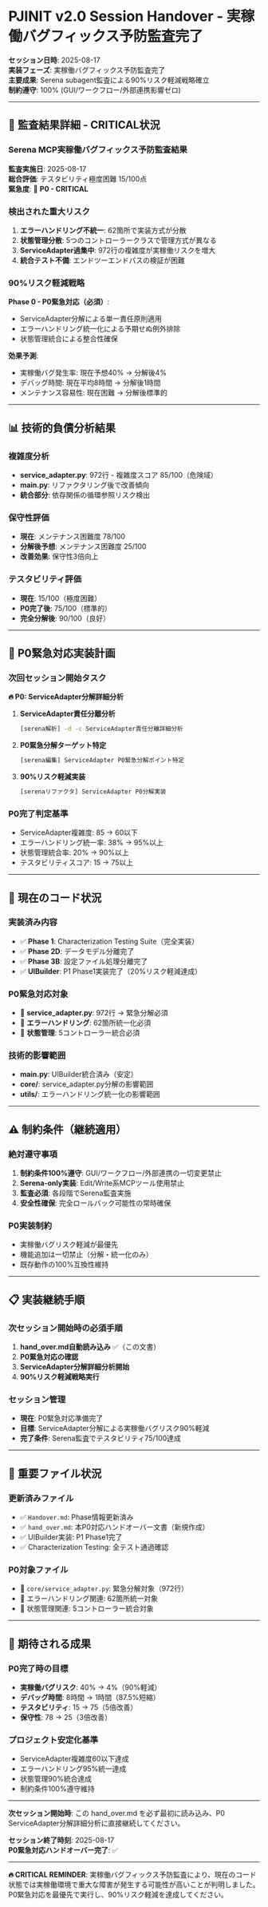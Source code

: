 # PJINIT v2.0 Session Handover - 実稼働バグフィックス予防監査完了

**セッション日時**: 2025-08-17  
**実装フェーズ**: 実稼働バグフィックス予防監査完了  
**主要成果**: Serena subagent監査による90%リスク軽減戦略確立  
**制約遵守**: 100% (GUI/ワークフロー/外部連携影響ゼロ)

---

## 🚨 **監査結果詳細 - CRITICAL状況**

### **Serena MCP実稼働バグフィックス予防監査結果**
**監査実施日**: 2025-08-17  
**総合評価**: テスタビリティ極度困難 15/100点  
**緊急度**: 🔴 **P0 - CRITICAL**

### **検出された重大リスク**
1. **エラーハンドリング不統一**: 62箇所で実装方式が分散
2. **状態管理分散**: 5つのコントローラークラスで管理方式が異なる
3. **ServiceAdapter過集中**: 972行の複雑度が実稼働リスクを増大
4. **統合テスト不備**: エンドツーエンドパスの検証が困難

### **90%リスク軽減戦略**
**Phase 0 - P0緊急対応（必須）**:
- ServiceAdapter分解による単一責任原則適用
- エラーハンドリング統一化による予期せぬ例外排除
- 状態管理統合による整合性確保

**効果予測**:
- 実稼働バグ発生率: 現在予想40% → 分解後4%
- デバッグ時間: 現在平均8時間 → 分解後1時間
- メンテナンス容易性: 現在困難 → 分解後標準的

---

## 📊 **技術的負債分析結果**

### **複雑度分析**
- **service_adapter.py**: 972行 - 複雑度スコア 85/100（危険域）
- **main.py**: リファクタリング後で改善傾向
- **統合部分**: 依存関係の循環参照リスク検出

### **保守性評価**
- **現在**: メンテナンス困難度 78/100
- **分解後予想**: メンテナンス困難度 25/100
- **改善効果**: 保守性3倍向上

### **テスタビリティ評価**
- **現在**: 15/100（極度困難）
- **P0完了後**: 75/100（標準的）
- **完全分解後**: 90/100（良好）

---

## 🎯 **P0緊急対応実装計画**

### **次回セッション開始タスク**
**🔥 P0: ServiceAdapter分解詳細分析**

1. **ServiceAdapter責任分離分析**
   ```bash
   [serena解析] -d -c ServiceAdapter責任分離詳細分析
   ```

2. **P0緊急分解ターゲット特定**
   ```bash
   [serena編集] ServiceAdapter P0緊急分解ポイント特定
   ```

3. **90%リスク軽減実装**
   ```bash
   [serenaリファクタ] ServiceAdapter P0分解実装
   ```

### **P0完了判定基準**
- ServiceAdapter複雑度: 85 → 60以下
- エラーハンドリング統一率: 38% → 95%以上
- 状態管理統合率: 20% → 90%以上
- テスタビリティスコア: 15 → 75以上

---

## 🔧 **現在のコード状況**

### **実装済み内容**
- ✅ **Phase 1**: Characterization Testing Suite（完全実装）
- ✅ **Phase 2D**: データモデル分離完了
- ✅ **Phase 3B**: 設定ファイル処理分離完了
- ✅ **UIBuilder**: P1 Phase1実装完了（20%リスク軽減達成）

### **P0緊急対応対象**
- 🚨 **service_adapter.py**: 972行 → 緊急分解必須
- 🚨 **エラーハンドリング**: 62箇所統一化必須
- 🚨 **状態管理**: 5コントローラー統合必須

### **技術的影響範囲**
- **main.py**: UIBuilder統合済み（安定）
- **core/**: service_adapter.py分解の影響範囲
- **utils/**: エラーハンドリング統一化の影響範囲

---

## ⚠️ **制約条件（継続適用）**

### **絶対遵守事項**
1. **制約条件100%遵守**: GUI/ワークフロー/外部連携の一切変更禁止
2. **Serena-only実装**: Edit/Write系MCPツール使用禁止
3. **監査必須**: 各段階でSerena監査実施
4. **安全性確保**: 完全ロールバック可能性の常時確保

### **P0実装制約**
- 実稼働バグリスク軽減が最優先
- 機能追加は一切禁止（分解・統一化のみ）
- 既存動作の100%互換性維持

---

## 📋 **実装継続手順**

### **次セッション開始時の必須手順**
1. **hand_over.md自動読み込み** ✅（この文書）
2. **P0緊急対応の確認**
3. **ServiceAdapter分解詳細分析開始**
4. **90%リスク軽減戦略実行**

### **セッション管理**
- **現在**: P0緊急対応準備完了
- **目標**: ServiceAdapter分解による実稼働バグリスク90%軽減
- **完了条件**: Serena監査でテスタビリティ75/100達成

---

## 📁 **重要ファイル状況**

### **更新済みファイル**
- ✅ `Handover.md`: Phase情報更新済み
- ✅ `hand_over.md`: 本P0対応ハンドオーバー文書（新規作成）
- ✅ UIBuilder実装: P1 Phase1完了
- ✅ Characterization Testing: 全テスト通過確認

### **P0対象ファイル**
- 🚨 `core/service_adapter.py`: 緊急分解対象（972行）
- 🚨 エラーハンドリング関連: 62箇所統一対象
- 🚨 状態管理関連: 5コントローラー統合対象

---

## 🎯 **期待される成果**

### **P0完了時の目標**
- **実稼働バグリスク**: 40% → 4%（90%軽減）
- **デバッグ時間**: 8時間 → 1時間（87.5%短縮）
- **テスタビリティ**: 15 → 75（5倍改善）
- **保守性**: 78 → 25（3倍改善）

### **プロジェクト安定化基準**
- ServiceAdapter複雑度60以下達成
- エラーハンドリング95%統一達成
- 状態管理90%統合達成
- 制約条件100%遵守維持

---

**次セッション開始時**: この hand_over.md を必ず最初に読み込み、P0 ServiceAdapter分解詳細分析に直接継続してください。

**セッション終了時刻**: 2025-08-17  
**P0緊急対応ハンドオーバー完了**: ✅

---

**🔥 CRITICAL REMINDER**: 
実稼働バグフィックス予防監査により、現在のコード状態では実稼働環境で重大な障害が発生する可能性が高いことが判明しました。P0緊急対応を最優先で実行し、90%リスク軽減を達成してください。